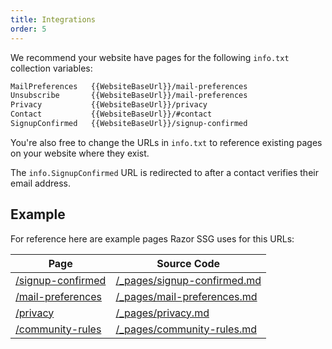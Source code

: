 ```yaml
---
title: Integrations
order: 5
---
```


We recommend your website have pages for the following `info.txt` collection variables:

```txt
MailPreferences   {{WebsiteBaseUrl}}/mail-preferences
Unsubscribe       {{WebsiteBaseUrl}}/mail-preferences
Privacy           {{WebsiteBaseUrl}}/privacy
Contact           {{WebsiteBaseUrl}}/#contact
SignupConfirmed   {{WebsiteBaseUrl}}/signup-confirmed
```

You're also free to change the URLs in `info.txt` to reference existing pages on your website where they exist.

The `info.SignupConfirmed` URL is redirected to after a contact verifies their email address.

## Example

For reference here are example pages Razor SSG uses for this URLs:

| Page                                  | Source Code                                                                                                             |
|---------------------------------------|-------------------------------------------------------------------------------------------------------------------------|
| [/signup-confirmed](signup-confirmed) | [/_pages/signup-confirmed.md](https://github.com/NetCoreTemplates/razor-ssg/blob/main/Unilake.Docs/_pages/signup-confirmed.md) |
| [/mail-preferences](mail-preferences) | [/_pages/mail-preferences.md](https://github.com/NetCoreTemplates/razor-ssg/blob/main/Unilake.Docs/_pages/mail-preferences.md) |
| [/privacy](privacy)                   | [/_pages/privacy.md](https://github.com/NetCoreTemplates/razor-ssg/blob/main/Unilake.Docs/_pages/privacy.md)                   |
| [/community-rules](community-rules)   | [/_pages/community-rules.md](https://github.com/NetCoreTemplates/razor-ssg/blob/main/Unilake.Docs/_pages/community-rules.md)   |
